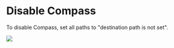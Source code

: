 # Disable Compass

To disable Compass, set all paths to "destination path is not set".

![](../../.gitbook/assets/compass\_disable.png)
